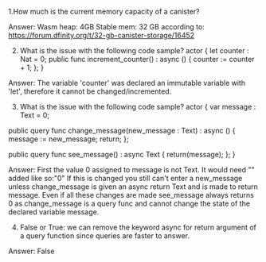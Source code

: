 1.How much is the current memory capacity of a canister?

Answer:
Wasm heap: 4GB
Stable mem: 32 GB
according to: https://forum.dfinity.org/t/32-gb-canister-storage/16452

2. What is the issue with the following code sample?
actor {
  let counter : Nat = 0;
  public func increment_counter() : async () {
    counter := counter + 1;
  };
}

Answer: The variable 'counter' was declared an immutable variable with 'let', therefore it cannot be changed/incremented. 

3. What is the issue with the following code sample?
actor {
  var message : Text = 0;

  public query func change_message(new_message : Text) : async () {
    message := new_message;
    return;
  };
  
  public query func see_message() : async Text {
    return(message);
  };
}

Answer:
First the value 0 assigned to message is not Text. It would need "" added like so:"0"
If this is changed you still can't enter a new_message unless change_message is given an async return Text and is made to return message. 
Even if all these changes are made see_message always returns 0 as change_message is a query func and cannot change the state of the declared variable message.

4. False or True: we can remove the keyword async for return argument of a query function since queries are faster to answer.

Answer: False